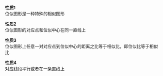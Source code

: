 **性质1**  
位似图形是一种特殊的相似图形  
  
**性质2**  
位似图形的对应点和位似中心在同一直线上  
  
**性质3**  
位似图形上任意一对对应点到位似中心的距离之比等于相似比，即位似比等于相似比  
  
**性质4**  
对应线段平行或者在一条直线上  
